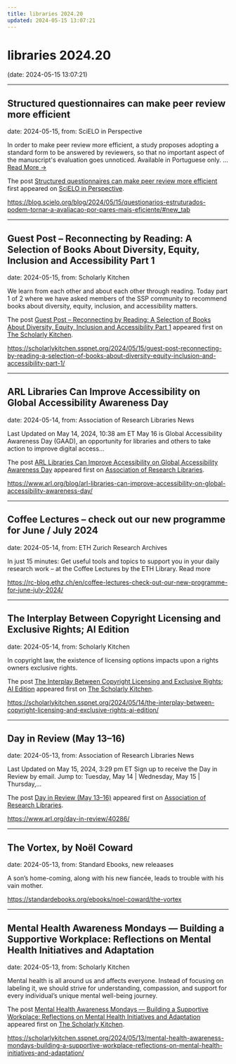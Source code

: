 ```yaml
---
title: libraries 2024.20
updated: 2024-05-15 13:07:21
---
```


# libraries 2024.20

(date: 2024-05-15 13:07:21)

---

## Structured questionnaires can make peer review more efficient

date: 2024-05-15, from: SciELO in Perspective

<p>In order to make peer review more efficient, a study proposes adopting a standard form to be answered by reviewers, so that no important aspect of the manuscript's evaluation goes unnoticed. Available in Portuguese only. <span class="ellipsis">&#8230;</span> <span class="more-link-wrap"><a href="https://blog.scielo.org/blog/2024/05/15/questionarios-estruturados-podem-tornar-a-avaliacao-por-pares-mais-eficiente/#new_tab" class="more-link"><span>Read More &#8594;</span></a></span></p>
<p>The post <a href="https://blog.scielo.org/blog/2024/05/15/questionarios-estruturados-podem-tornar-a-avaliacao-por-pares-mais-eficiente/#new_tab">Structured questionnaires can make peer review more efficient</a> first appeared on <a href="https://blog.scielo.org/en">SciELO in Perspective</a>.</p> 

<https://blog.scielo.org/blog/2024/05/15/questionarios-estruturados-podem-tornar-a-avaliacao-por-pares-mais-eficiente/#new_tab>

---

## Guest Post – Reconnecting by Reading: A Selection of Books About Diversity, Equity, Inclusion and Accessibility Part 1

date: 2024-05-15, from: Scholarly Kitchen

<p>We learn from each other and about each other through reading. Today part 1 of 2 where we have asked members of the SSP community to recommend books about diversity, equity, inclusion, and accessibility matters.</p>
<p>The post <a href="https://scholarlykitchen.sspnet.org/2024/05/15/guest-post-reconnecting-by-reading-a-selection-of-books-about-diversity-equity-inclusion-and-accessibility-part-1/">Guest Post – Reconnecting by Reading: A Selection of Books About Diversity, Equity, Inclusion and Accessibility Part 1</a> appeared first on <a href="https://scholarlykitchen.sspnet.org">The Scholarly Kitchen</a>.</p>
 

<https://scholarlykitchen.sspnet.org/2024/05/15/guest-post-reconnecting-by-reading-a-selection-of-books-about-diversity-equity-inclusion-and-accessibility-part-1/>

---

## ARL Libraries Can Improve Accessibility on Global Accessibility Awareness Day

date: 2024-05-14, from: Association of Research Libraries News

<p>Last Updated on May 14, 2024, 10:38 am ET May 16 is Global Accessibility Awareness Day (GAAD), an opportunity for libraries and others to take action to improve digital access...</p>
<p>The post <a href="https://www.arl.org/blog/arl-libraries-can-improve-accessibility-on-global-accessibility-awareness-day/">ARL Libraries Can Improve Accessibility on Global Accessibility Awareness Day</a> appeared first on <a href="https://www.arl.org">Association of Research Libraries</a>.</p>
 

<https://www.arl.org/blog/arl-libraries-can-improve-accessibility-on-global-accessibility-awareness-day/>

---

## Coffee Lectures – check out our new programme for June / July 2024

date: 2024-05-14, from: ETH Zurich Research Archives

In just 15 minutes: Get useful tools and topics to support you in your daily research work – at the Coffee Lectures by the ETH Library. Read more<img src="https://analytics.library.ethz.ch/piwik.php?idsite=1&amp;rec=1&amp;url=https%3A%2F%2Frc-blog.ethz.ch%2Fen%2Fcoffee-lectures-check-out-our-new-programme-for-june-july-2024%2F&amp;action_name=Coffee+Lectures+%E2%80%93+check+out+our+new+programme+for+June+%2F+July+2024&amp;urlref=https%3A%2F%2Frc-blog.ethz.ch%2Fen%2Ffeed%2F" style="border:0;width:0;height:0" width="0" height="0" alt="" /> 

<https://rc-blog.ethz.ch/en/coffee-lectures-check-out-our-new-programme-for-june-july-2024/>

---

## The Interplay Between Copyright Licensing and Exclusive Rights; AI Edition

date: 2024-05-14, from: Scholarly Kitchen

<p>In copyright law, the existence of licensing options impacts upon a rights owners exclusive rights.</p>
<p>The post <a href="https://scholarlykitchen.sspnet.org/2024/05/14/the-interplay-between-copyright-licensing-and-exclusive-rights-ai-edition/">The Interplay Between Copyright Licensing and Exclusive Rights; AI Edition</a> appeared first on <a href="https://scholarlykitchen.sspnet.org">The Scholarly Kitchen</a>.</p>
 

<https://scholarlykitchen.sspnet.org/2024/05/14/the-interplay-between-copyright-licensing-and-exclusive-rights-ai-edition/>

---

## Day in Review (May 13–16)

date: 2024-05-13, from: Association of Research Libraries News

<p>Last Updated on May 15, 2024, 3:29 pm ET Sign up to receive the Day in Review by email. Jump to: Tuesday, May 14 &#124; Wednesday, May 15 &#124; Thursday,...</p>
<p>The post <a href="https://www.arl.org/day-in-review/40286/">Day in Review (May 13–16)</a> appeared first on <a href="https://www.arl.org">Association of Research Libraries</a>.</p>
 

<https://www.arl.org/day-in-review/40286/>

---

## The Vortex, by Noël Coward

date: 2024-05-13, from: Standard Ebooks, new releaases

A son’s home-coming, along with his new fiancée, leads to trouble with his vain mother. 

<https://standardebooks.org/ebooks/noel-coward/the-vortex>

---

## Mental Health Awareness Mondays — Building a Supportive Workplace: Reflections on Mental Health Initiatives and Adaptation

date: 2024-05-13, from: Scholarly Kitchen

<p>Mental health is all around us and affects everyone. Instead of focusing on labeling it, we should strive for understanding, compassion, and support for every individual’s unique mental well-being journey.</p>
<p>The post <a href="https://scholarlykitchen.sspnet.org/2024/05/13/mental-health-awareness-mondays-building-a-supportive-workplace-reflections-on-mental-health-initiatives-and-adaptation/">Mental Health Awareness Mondays &#8212; Building a Supportive Workplace: Reflections on Mental Health Initiatives and Adaptation</a> appeared first on <a href="https://scholarlykitchen.sspnet.org">The Scholarly Kitchen</a>.</p>
 

<https://scholarlykitchen.sspnet.org/2024/05/13/mental-health-awareness-mondays-building-a-supportive-workplace-reflections-on-mental-health-initiatives-and-adaptation/>

